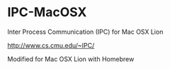 IPC-MacOSX
==========

Inter Process Communication (IPC) for Mac OSX Lion

http://www.cs.cmu.edu/~IPC/

Modified for Mac OSX Lion with Homebrew
